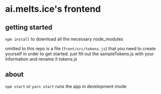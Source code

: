 # ai.melts.ice's frontend

## getting started

`npm install` to download all the necessary node_modules

omitted to this repo is a file (`front/src/tokens.js`) that you need to create yourself in order to get started. just fill out the sampleTokens.js with your information and rename it tokens.js

## about

`npm start` or `yarn start` runs the app in development mode
